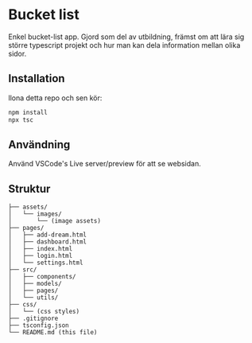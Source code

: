 # Bucket list

Enkel bucket-list app. Gjord som del av utbildning, främst om att lära sig större typescript projekt och hur man kan dela information mellan olika sidor.

## Installation

llona detta repo och sen kör:
```bash
npm install
npx tsc
```

## Användning

Använd VSCode's Live server/preview för att se websidan.

## Struktur
```
├── assets/
│   └── images/
│       └── (image assets)
├── pages/
│   ├── add-dream.html
│   ├── dashboard.html
│   ├── index.html
│   ├── login.html
│   └── settings.html
├── src/
│   ├── components/
│   ├── models/
│   ├── pages/
│   └── utils/
├── css/
│   └── (css styles)
├── .gitignore
├── tsconfig.json
└── README.md (this file)
```
